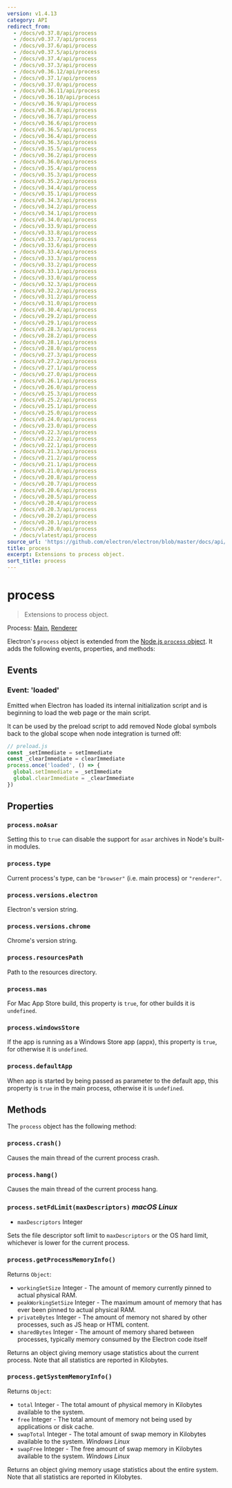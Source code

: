 ```yaml
---
version: v1.4.13
category: API
redirect_from:
  - /docs/v0.37.8/api/process
  - /docs/v0.37.7/api/process
  - /docs/v0.37.6/api/process
  - /docs/v0.37.5/api/process
  - /docs/v0.37.4/api/process
  - /docs/v0.37.3/api/process
  - /docs/v0.36.12/api/process
  - /docs/v0.37.1/api/process
  - /docs/v0.37.0/api/process
  - /docs/v0.36.11/api/process
  - /docs/v0.36.10/api/process
  - /docs/v0.36.9/api/process
  - /docs/v0.36.8/api/process
  - /docs/v0.36.7/api/process
  - /docs/v0.36.6/api/process
  - /docs/v0.36.5/api/process
  - /docs/v0.36.4/api/process
  - /docs/v0.36.3/api/process
  - /docs/v0.35.5/api/process
  - /docs/v0.36.2/api/process
  - /docs/v0.36.0/api/process
  - /docs/v0.35.4/api/process
  - /docs/v0.35.3/api/process
  - /docs/v0.35.2/api/process
  - /docs/v0.34.4/api/process
  - /docs/v0.35.1/api/process
  - /docs/v0.34.3/api/process
  - /docs/v0.34.2/api/process
  - /docs/v0.34.1/api/process
  - /docs/v0.34.0/api/process
  - /docs/v0.33.9/api/process
  - /docs/v0.33.8/api/process
  - /docs/v0.33.7/api/process
  - /docs/v0.33.6/api/process
  - /docs/v0.33.4/api/process
  - /docs/v0.33.3/api/process
  - /docs/v0.33.2/api/process
  - /docs/v0.33.1/api/process
  - /docs/v0.33.0/api/process
  - /docs/v0.32.3/api/process
  - /docs/v0.32.2/api/process
  - /docs/v0.31.2/api/process
  - /docs/v0.31.0/api/process
  - /docs/v0.30.4/api/process
  - /docs/v0.29.2/api/process
  - /docs/v0.29.1/api/process
  - /docs/v0.28.3/api/process
  - /docs/v0.28.2/api/process
  - /docs/v0.28.1/api/process
  - /docs/v0.28.0/api/process
  - /docs/v0.27.3/api/process
  - /docs/v0.27.2/api/process
  - /docs/v0.27.1/api/process
  - /docs/v0.27.0/api/process
  - /docs/v0.26.1/api/process
  - /docs/v0.26.0/api/process
  - /docs/v0.25.3/api/process
  - /docs/v0.25.2/api/process
  - /docs/v0.25.1/api/process
  - /docs/v0.25.0/api/process
  - /docs/v0.24.0/api/process
  - /docs/v0.23.0/api/process
  - /docs/v0.22.3/api/process
  - /docs/v0.22.2/api/process
  - /docs/v0.22.1/api/process
  - /docs/v0.21.3/api/process
  - /docs/v0.21.2/api/process
  - /docs/v0.21.1/api/process
  - /docs/v0.21.0/api/process
  - /docs/v0.20.8/api/process
  - /docs/v0.20.7/api/process
  - /docs/v0.20.6/api/process
  - /docs/v0.20.5/api/process
  - /docs/v0.20.4/api/process
  - /docs/v0.20.3/api/process
  - /docs/v0.20.2/api/process
  - /docs/v0.20.1/api/process
  - /docs/v0.20.0/api/process
  - /docs/vlatest/api/process
source_url: 'https://github.com/electron/electron/blob/master/docs/api/process.md'
title: process
excerpt: Extensions to process object.
sort_title: process
---
```

# process

> Extensions to process object.

Process: [Main]({{site.baseurl}}/docs/tutorial/quick-start#main-process), [Renderer]({{site.baseurl}}/docs/tutorial/quick-start#renderer-process)

Electron's `process` object is extended from the [Node.js `process` object](https://nodejs.org/api/process.html). It adds the following events, properties, and methods:

## Events

### Event: 'loaded'

Emitted when Electron has loaded its internal initialization script and is beginning to load the web page or the main script.

It can be used by the preload script to add removed Node global symbols back to the global scope when node integration is turned off:

```javascript
// preload.js
const _setImmediate = setImmediate
const _clearImmediate = clearImmediate
process.once('loaded', () => {
  global.setImmediate = _setImmediate
  global.clearImmediate = _clearImmediate
})
```

## Properties

### `process.noAsar`

Setting this to `true` can disable the support for `asar` archives in Node's built-in modules.

### `process.type`

Current process's type, can be `"browser"` (i.e. main process) or `"renderer"`.

### `process.versions.electron`

Electron's version string.

### `process.versions.chrome`

Chrome's version string.

### `process.resourcesPath`

Path to the resources directory.

### `process.mas`

For Mac App Store build, this property is `true`, for other builds it is `undefined`.

### `process.windowsStore`

If the app is running as a Windows Store app (appx), this property is `true`, for otherwise it is `undefined`.

### `process.defaultApp`

When app is started by being passed as parameter to the default app, this property is `true` in the main process, otherwise it is `undefined`.

## Methods

The `process` object has the following method:

### `process.crash()`

Causes the main thread of the current process crash.

### `process.hang()`

Causes the main thread of the current process hang.

### `process.setFdLimit(maxDescriptors)` _macOS_ _Linux_

*   `maxDescriptors` Integer

Sets the file descriptor soft limit to `maxDescriptors` or the OS hard limit, whichever is lower for the current process.

### `process.getProcessMemoryInfo()`

Returns `Object`:

*   `workingSetSize` Integer - The amount of memory currently pinned to actual physical RAM.
*   `peakWorkingSetSize` Integer - The maximum amount of memory that has ever been pinned to actual physical RAM.
*   `privateBytes` Integer - The amount of memory not shared by other processes, such as JS heap or HTML content.
*   `sharedBytes` Integer - The amount of memory shared between processes, typically memory consumed by the Electron code itself

Returns an object giving memory usage statistics about the current process. Note that all statistics are reported in Kilobytes.

### `process.getSystemMemoryInfo()`

Returns `Object`:

*   `total` Integer - The total amount of physical memory in Kilobytes available to the system.
*   `free` Integer - The total amount of memory not being used by applications or disk cache.
*   `swapTotal` Integer - The total amount of swap memory in Kilobytes available to the system. _Windows_ _Linux_
*   `swapFree` Integer - The free amount of swap memory in Kilobytes available to the system. _Windows_ _Linux_

Returns an object giving memory usage statistics about the entire system. Note that all statistics are reported in Kilobytes.
